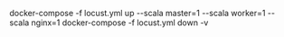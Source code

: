 docker-compose -f locust.yml up --scala master=1 --scala worker=1 --scala nginx=1
docker-compose -f locust.yml down -v